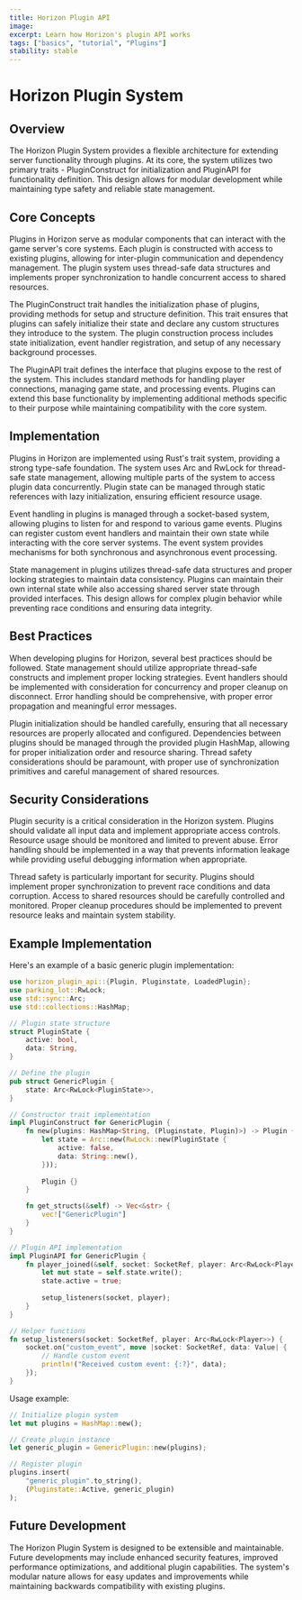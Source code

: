 ```yaml
---
title: Horizon Plugin API
image:
excerpt: Learn how Horizon's plugin API works
tags: ["basics", "tutorial", "Plugins"]
stability: stable
---
```


# Horizon Plugin System

## Overview

The Horizon Plugin System provides a flexible architecture for extending server functionality through plugins. At its core, the system utilizes two primary traits - PluginConstruct for initialization and PluginAPI for functionality definition. This design allows for modular development while maintaining type safety and reliable state management.

## Core Concepts

Plugins in Horizon serve as modular components that can interact with the game server's core systems. Each plugin is constructed with access to existing plugins, allowing for inter-plugin communication and dependency management. The plugin system uses thread-safe data structures and implements proper synchronization to handle concurrent access to shared resources.

The PluginConstruct trait handles the initialization phase of plugins, providing methods for setup and structure definition. This trait ensures that plugins can safely initialize their state and declare any custom structures they introduce to the system. The plugin construction process includes state initialization, event handler registration, and setup of any necessary background processes.

The PluginAPI trait defines the interface that plugins expose to the rest of the system. This includes standard methods for handling player connections, managing game state, and processing events. Plugins can extend this base functionality by implementing additional methods specific to their purpose while maintaining compatibility with the core system.

## Implementation

Plugins in Horizon are implemented using Rust's trait system, providing a strong type-safe foundation. The system uses Arc and RwLock for thread-safe state management, allowing multiple parts of the system to access plugin data concurrently. Plugin state can be managed through static references with lazy initialization, ensuring efficient resource usage.

Event handling in plugins is managed through a socket-based system, allowing plugins to listen for and respond to various game events. Plugins can register custom event handlers and maintain their own state while interacting with the core server systems. The event system provides mechanisms for both synchronous and asynchronous event processing.

State management in plugins utilizes thread-safe data structures and proper locking strategies to maintain data consistency. Plugins can maintain their own internal state while also accessing shared server state through provided interfaces. This design allows for complex plugin behavior while preventing race conditions and ensuring data integrity.

## Best Practices

When developing plugins for Horizon, several best practices should be followed. State management should utilize appropriate thread-safe constructs and implement proper locking strategies. Event handlers should be implemented with consideration for concurrency and proper cleanup on disconnect. Error handling should be comprehensive, with proper error propagation and meaningful error messages.

Plugin initialization should be handled carefully, ensuring that all necessary resources are properly allocated and configured. Dependencies between plugins should be managed through the provided plugin HashMap, allowing for proper initialization order and resource sharing. Thread safety considerations should be paramount, with proper use of synchronization primitives and careful management of shared resources.

## Security Considerations

Plugin security is a critical consideration in the Horizon system. Plugins should validate all input data and implement appropriate access controls. Resource usage should be monitored and limited to prevent abuse. Error handling should be implemented in a way that prevents information leakage while providing useful debugging information when appropriate.

Thread safety is particularly important for security. Plugins should implement proper synchronization to prevent race conditions and data corruption. Access to shared resources should be carefully controlled and monitored. Proper cleanup procedures should be implemented to prevent resource leaks and maintain system stability.

## Example Implementation

Here's an example of a basic generic plugin implementation:

```rust
use horizon_plugin_api::{Plugin, Pluginstate, LoadedPlugin};
use parking_lot::RwLock;
use std::sync::Arc;
use std::collections::HashMap;

// Plugin state structure
struct PluginState {
    active: bool,
    data: String,
}

// Define the plugin
pub struct GenericPlugin {
    state: Arc<RwLock<PluginState>>,
}

// Constructor trait implementation
impl PluginConstruct for GenericPlugin {
    fn new(plugins: HashMap<String, (Pluginstate, Plugin)>) -> Plugin {
        let state = Arc::new(RwLock::new(PluginState {
            active: false,
            data: String::new(),
        }));
        
        Plugin {}
    }

    fn get_structs(&self) -> Vec<&str> {
        vec!["GenericPlugin"]
    }
}

// Plugin API implementation
impl PluginAPI for GenericPlugin {
    fn player_joined(&self, socket: SocketRef, player: Arc<RwLock<Player>>) {
        let mut state = self.state.write();
        state.active = true;
        
        setup_listeners(socket, player);
    }
}

// Helper functions
fn setup_listeners(socket: SocketRef, player: Arc<RwLock<Player>>) {
    socket.on("custom_event", move |socket: SocketRef, data: Value| {
        // Handle custom event
        println!("Received custom event: {:?}", data);
    });
}
```

Usage example:

```rust
// Initialize plugin system
let mut plugins = HashMap::new();

// Create plugin instance
let generic_plugin = GenericPlugin::new(plugins);

// Register plugin
plugins.insert(
    "generic_plugin".to_string(),
    (Pluginstate::Active, generic_plugin)
);
```

## Future Development

The Horizon Plugin System is designed to be extensible and maintainable. Future developments may include enhanced security features, improved performance optimizations, and additional plugin capabilities. The system's modular nature allows for easy updates and improvements while maintaining backwards compatibility with existing plugins.